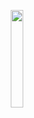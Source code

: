 <p align="center" width="100%">
<img align="center" src="https://raw.githubusercontent.com/fznrd0x01/me/master/doge.gif" width="20%">
</p>
